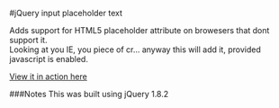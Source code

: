 #jQuery input placeholder text

Adds support for HTML5 placeholder attribute on browesers that dont support it.  
Looking at you IE, you piece of cr... anyway this will add it, provided javascript is enabled.  

[View it in action here](http://martinblackburn.github.com/input-placeholder/)

###Notes
This was built using jQuery 1.8.2